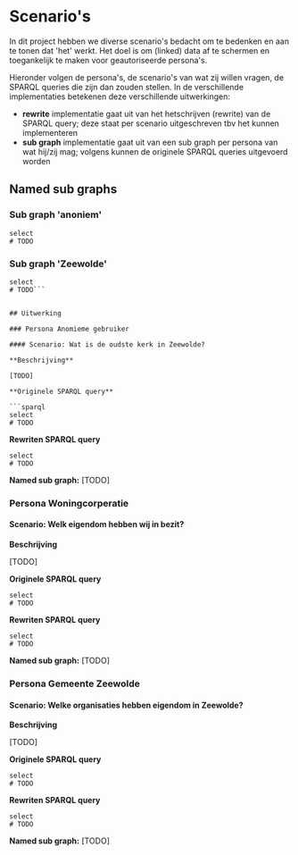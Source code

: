 # Scenario's

In dit project hebben we diverse scenario's bedacht om te bedenken en aan te tonen dat 'het' werkt.
Het doel is om (linked) data af te schermen en toegankelijk te maken voor geautoriseerde persona's.

Hieronder volgen de persona's, de scenario's van wat zij willen vragen, de SPARQL queries die zijn dan zouden stellen. In de verschillende implementaties betekenen deze verschillende uitwerkingen:

- **rewrite** implementatie gaat uit van het hetschrijven (rewrite) van de SPARQL query; deze staat per scenario uitgeschreven tbv het kunnen implementeren
- **sub graph** implementatie gaat uit van een sub graph per persona van wat hij/zij mag; volgens kunnen de originele SPARQL queries uitgevoerd worden

## Named sub graphs

### Sub graph 'anoniem'

```sparql
select 
# TODO
```

### Sub graph 'Zeewolde'

```sparql
select 
# TODO```


## Uitwerking

### Persona Anomieme gebruiker

#### Scenario: Wat is de oudste kerk in Zeewolde?

**Beschrijving**

[TODO]

**Originele SPARQL query**

```sparql
select 
# TODO
```

**Rewriten SPARQL query**

```sparql
select 
# TODO
```

**Named sub graph:** [TODO]

### Persona Woningcorperatie

#### Scenario: Welk eigendom hebben wij in bezit?

**Beschrijving**

[TODO]

**Originele SPARQL query**

```sparql
select 
# TODO
```

**Rewriten SPARQL query**

```sparql
select 
# TODO
```

**Named sub graph:** [TODO]

### Persona Gemeente Zeewolde

#### Scenario: Welke organisaties hebben eigendom in Zeewolde?

**Beschrijving**

[TODO]

**Originele SPARQL query**

```sparql
select 
# TODO
```

**Rewriten SPARQL query**

```sparql
select 
# TODO
```

**Named sub graph:** [TODO]
